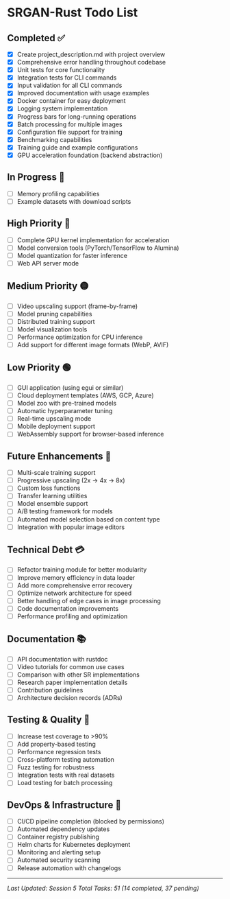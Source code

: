 # SRGAN-Rust Todo List

## Completed ✅
- [x] Create project_description.md with project overview
- [x] Comprehensive error handling throughout codebase
- [x] Unit tests for core functionality
- [x] Integration tests for CLI commands
- [x] Input validation for all CLI commands
- [x] Improved documentation with usage examples
- [x] Docker container for easy deployment
- [x] Logging system implementation
- [x] Progress bars for long-running operations
- [x] Batch processing for multiple images
- [x] Configuration file support for training
- [x] Benchmarking capabilities
- [x] Training guide and example configurations
- [x] GPU acceleration foundation (backend abstraction)

## In Progress 🚧
- [ ] Memory profiling capabilities
- [ ] Example datasets with download scripts

## High Priority 🔴
- [ ] Complete GPU kernel implementation for acceleration
- [ ] Model conversion tools (PyTorch/TensorFlow to Alumina)
- [ ] Model quantization for faster inference
- [ ] Web API server mode

## Medium Priority 🟡
- [ ] Video upscaling support (frame-by-frame)
- [ ] Model pruning capabilities
- [ ] Distributed training support
- [ ] Model visualization tools
- [ ] Performance optimization for CPU inference
- [ ] Add support for different image formats (WebP, AVIF)

## Low Priority 🟢
- [ ] GUI application (using egui or similar)
- [ ] Cloud deployment templates (AWS, GCP, Azure)
- [ ] Model zoo with pre-trained models
- [ ] Automatic hyperparameter tuning
- [ ] Real-time upscaling mode
- [ ] Mobile deployment support
- [ ] WebAssembly support for browser-based inference

## Future Enhancements 🚀
- [ ] Multi-scale training support
- [ ] Progressive upscaling (2x -> 4x -> 8x)
- [ ] Custom loss functions
- [ ] Transfer learning utilities
- [ ] Model ensemble support
- [ ] A/B testing framework for models
- [ ] Automated model selection based on content type
- [ ] Integration with popular image editors

## Technical Debt 💳
- [ ] Refactor training module for better modularity
- [ ] Improve memory efficiency in data loader
- [ ] Add more comprehensive error recovery
- [ ] Optimize network architecture for speed
- [ ] Better handling of edge cases in image processing
- [ ] Code documentation improvements
- [ ] Performance profiling and optimization

## Documentation 📚
- [ ] API documentation with rustdoc
- [ ] Video tutorials for common use cases
- [ ] Comparison with other SR implementations
- [ ] Research paper implementation details
- [ ] Contribution guidelines
- [ ] Architecture decision records (ADRs)

## Testing & Quality 🧪
- [ ] Increase test coverage to >90%
- [ ] Add property-based testing
- [ ] Performance regression tests
- [ ] Cross-platform testing automation
- [ ] Fuzz testing for robustness
- [ ] Integration tests with real datasets
- [ ] Load testing for batch processing

## DevOps & Infrastructure 🔧
- [ ] CI/CD pipeline completion (blocked by permissions)
- [ ] Automated dependency updates
- [ ] Container registry publishing
- [ ] Helm charts for Kubernetes deployment
- [ ] Monitoring and alerting setup
- [ ] Automated security scanning
- [ ] Release automation with changelogs

---
*Last Updated: Session 5*
*Total Tasks: 51 (14 completed, 37 pending)*